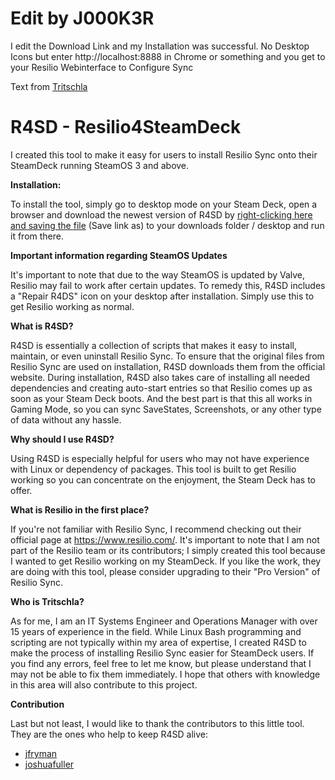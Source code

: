 #  Edit by J000K3R
I edit the Download Link and my Installation was successful.
No Desktop Icons but enter http://localhost:8888 in Chrome or something and you get to your Resilio Webinterface to Configure Sync

Text from [Tritschla](https://github.com/Tritschla)

# R4SD - Resilio4SteamDeck

I created this tool to make it easy for users to install Resilio Sync onto their SteamDeck running SteamOS 3 and above.


**Installation:** 

To install the tool, simply go to desktop mode on your Steam Deck, open a browser and download the newest version of R4SD by [right-clicking here and saving the file](https://raw.githubusercontent.com/Tritschla/Resilio4SteamDeck/main/InstallResilio4SteamDeck.desktop) (Save link as) to your downloads folder / desktop and run it from there.

**Important information regarding SteamOS Updates**

It's important to note that due to the way SteamOS is updated by Valve, Resilio may fail to work after certain updates. To remedy this, R4SD includes a "Repair R4DS" icon on your desktop after installation. Simply use this to get Resilio working as normal.


**What is R4SD?**

R4SD is essentially a collection of scripts that makes it easy to install, maintain, or even uninstall Resilio Sync. To ensure that the original files from Resilio Sync are used on installation, R4SD downloads them from the official website. During installation, R4SD also takes care of installing all needed dependencies and creating auto-start entries so that Resilio comes up as soon as your Steam Deck boots. And the best part is that this all works in Gaming Mode, so you can sync SaveStates, Screenshots, or any other type of data without any hassle.


**Why should I use R4SD?**

Using R4SD is especially helpful for users who may not have experience with Linux or dependency of packages. This tool is built to get Resilio working so you can concentrate on the enjoyment, the Steam Deck has to offer.


**What is Resilio in the first place?**

If you're not familiar with Resilio Sync, I recommend checking out their official page at https://www.resilio.com/. It's important to note that I am not part of the Resilio team or its contributors; I simply created this tool because I wanted to get Resilio working on my SteamDeck.
If you like the work, they are doing with this tool, please consider upgrading to their "Pro Version" of Resilio Sync. 


**Who is Tritschla?**

As for me, I am an IT Systems Engineer and Operations Manager with over 15 years of experience in the field. While Linux Bash programming and scripting are not typically within my area of expertise, I created R4SD to make the process of installing Resilio Sync easier for SteamDeck users. If you find any errors, feel free to let me know, but please understand that I may not be able to fix them immediately. I hope that others with knowledge in this area will also contribute to this project.


**Contribution**

Last but not least, I would like to thank the contributors to this little tool. They are the ones who help to keep R4SD alive: 
- [jfryman](https://github.com/jfryman)
- [joshuafuller](https://github.com/joshuafuller)
